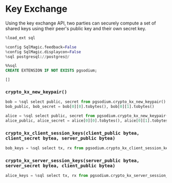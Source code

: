 # Key Exchange

Using the key exchange API, two parties can securely compute a set of shared keys using their peer's public key and their own secret key.


```python
%load_ext sql
```


```python
%config SqlMagic.feedback=False
%config SqlMagic.displaycon=False
%sql postgresql://postgres@/
```


```sql
%%sql 
CREATE EXTENSION IF NOT EXISTS pgsodium;
```




    []



### `crypto_kx_new_keypair()`


```python
bob = %sql select public, secret from pgsodium.crypto_kx_new_keypair()
bob_public, bob_secret = bob[0][0].tobytes(), bob[0][1].tobytes()

alice = %sql select public, secret from pgsodium.crypto_kx_new_keypair()
alice_public, alice_secret = alice[0][0].tobytes(), alice[0][1].tobytes()
```

### `crypto_kx_client_session_keys(client_public bytea, client_secret bytea, server_public bytea)`


```python
bob_keys = %sql select tx, rx from pgsodium.crypto_kx_client_session_keys(:bob_public, :bob_secret, :alice_public)
```

### `crypto_kx_server_session_keys(server_public bytea, server_secret bytea, client_public bytea)`


```python
alice_keys = %sql select tx, rx from pgsodium.crypto_kx_server_session_keys(:alice_public, :alice_secret, :bob_public)
```
